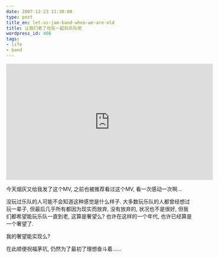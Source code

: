 ```yaml
---
date: 2007-12-23 11:30:00
type: post
title_en: let-us-jam-band-when-we-are-old
title: 让我们老了也在一起玩乐队吧
wordpress_id: 408
tags:
- life
- band
---
```


<iframe width="560" height="315" src="https://www.youtube.com/embed/3Um_xMmE8OA" frameborder="0" allowfullscreen></iframe>

今天烟灰又给我发了这个MV, 之前也被推荐看过这个MV, 看一次感动一次啊...

没玩过乐队的人可能不会知道这种感觉是什么样子. 大多数玩乐队的人都曾经想过玩一辈子, 但最后几乎所有都因为现实而放弃, 没有放弃的, 状况也不是很好, 但我们都希望能玩乐队一直到老, 这算是奢望么? 也许在这样的一个年代, 也许已经算是一个奢望了.

我的奢望能实现么?

在此顺便祝福茅坑, 仍然为了最初了理想奋斗着......
